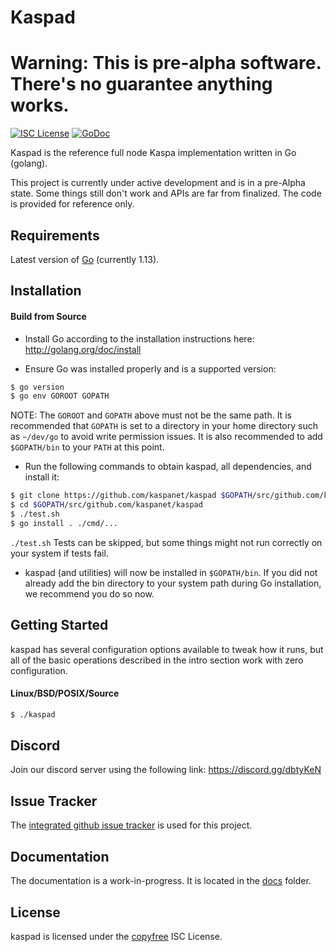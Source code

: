 
Kaspad
====
Warning: This is pre-alpha software. There's no guarantee anything works.
====

[![ISC License](http://img.shields.io/badge/license-ISC-blue.svg)](http://copyfree.org)
[![GoDoc](https://img.shields.io/badge/godoc-reference-blue.svg)](http://godoc.org/github.com/kaspanet/kaspad)

Kaspad is the reference full node Kaspa implementation written in Go (golang).

This project is currently under active development and is in a pre-Alpha state. Some things still don't work and APIs are far from finalized. The code is provided for reference only.

## Requirements

Latest version of [Go](http://golang.org) (currently 1.13).

## Installation

#### Build from Source

- Install Go according to the installation instructions here:
  http://golang.org/doc/install

- Ensure Go was installed properly and is a supported version:

```bash
$ go version
$ go env GOROOT GOPATH
```

NOTE: The `GOROOT` and `GOPATH` above must not be the same path. It is
recommended that `GOPATH` is set to a directory in your home directory such as
`~/dev/go` to avoid write permission issues. It is also recommended to add
`$GOPATH/bin` to your `PATH` at this point.

- Run the following commands to obtain kaspad, all dependencies, and install it:

```bash
$ git clone https://github.com/kaspanet/kaspad $GOPATH/src/github.com/kaspanet/kaspad
$ cd $GOPATH/src/github.com/kaspanet/kaspad
$ ./test.sh
$ go install . ./cmd/...
```
`./test.sh` Tests can be skipped, but some things might not run correctly on your system if tests fail.

- kaspad (and utilities) will now be installed in ```$GOPATH/bin```. If you did
  not already add the bin directory to your system path during Go installation,
  we recommend you do so now.


## Getting Started

kaspad has several configuration options available to tweak how it runs, but all
of the basic operations described in the intro section work with zero
configuration.

#### Linux/BSD/POSIX/Source

```bash
$ ./kaspad
```

## Discord
Join our discord server using the following link: https://discord.gg/dbtyKeN

## Issue Tracker

The [integrated github issue tracker](https://github.com/kaspanet/kaspad/issues)
is used for this project.

## Documentation

The documentation is a work-in-progress.  It is located in the [docs](https://github.com/kaspanet/kaspad/tree/master/docs) folder.

## License

kaspad is licensed under the [copyfree](http://copyfree.org) ISC License.

